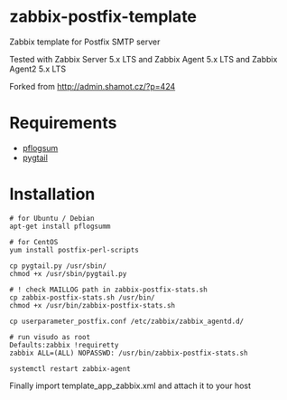 # zabbix-postfix-template
Zabbix template for Postfix SMTP server

Tested with Zabbix Server 5.x LTS and Zabbix Agent 5.x LTS and Zabbix Agent2 5.x LTS

Forked from http://admin.shamot.cz/?p=424

# Requirements
* [pflogsum](http://jimsun.linxnet.com/postfix_contrib.html)
* [pygtail](https://pypi.org/project/pygtail/)

# Installation
    # for Ubuntu / Debian
    apt-get install pflogsumm
    
    # for CentOS
    yum install postfix-perl-scripts
    
    cp pygtail.py /usr/sbin/
    chmod +x /usr/sbin/pygtail.py
    
    # ! check MAILLOG path in zabbix-postfix-stats.sh
    cp zabbix-postfix-stats.sh /usr/bin/
    chmod +x /usr/bin/zabbix-postfix-stats.sh

    cp userparameter_postfix.conf /etc/zabbix/zabbix_agentd.d/
    
    # run visudo as root
    Defaults:zabbix !requiretty
    zabbix ALL=(ALL) NOPASSWD: /usr/bin/zabbix-postfix-stats.sh
    
    systemctl restart zabbix-agent

Finally import template_app_zabbix.xml and attach it to your host
